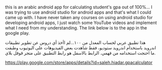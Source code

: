 this is an arabic android app for calculating student's gpa out of 100%... I was trying to use android studio for android apps and that's what I could came up with. I have never taken any courses on using android studio for developing android apps, I just watch some YouTube videos and implement what I need from my understanding. The link below is to the app in the google play.

 هذا تطبيق عربي لحساب المعدل من ١٠٠...لم اأخذ أي دروس عن تطوير تطبيقات اندرويد باستخدام اندرويد ستوديو، فقط  شاهدت بعض الفيديوهات على اليوتيوب وطبقت ما احتجت استخدامه من فهمي. الرابط بالاسفل هو رابط التطبيق على متجر قوقل بلاي.


https://play.google.com/store/apps/details?id=saleh.hiadar.gpacalculator
